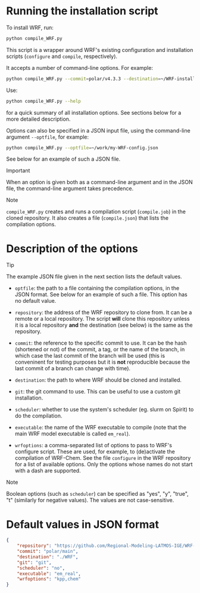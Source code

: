 # Running the installation script

To install WRF, run:

```sh
python compile_WRF.py
```

This script is a wrapper around WRF's existing configuration and installation scripts (`configure` and `compile`, respectively).

It accepts a number of command-line options. For example:

```sh
python compile_WRF.py --commit=polar/v4.3.3 --destination=~/WRF-install
```

Use:

```sh
python compile_WRF.py --help
```

for a quick summary of all installation options. See sections below for a more detailed description.

Options can also be specified in a JSON input file, using the command-line argument `--optfile`, for example:

```sh
python compile_WRF.py --optfile=~/work/my-WRF-config.json
```

See below for an example of such a JSON file.

> [!IMPORTANT]
> When an option is given both as a command-line argument and in the JSON file, the command-line argument takes precedence.

> [!NOTE]
> `compile_WRF.py` creates and runs a compilation script (`compile.job`) in the cloned repository. It also creates a file (`compile.json`) that lists the compilation options.

# Description of the options

> [!TIP]
> The example JSON file given in the next section lists the default values.

 - `optfile`: the path to a file containing the compilation options, in the JSON format. See below for an example of such a file. This option has no default value.

 - `repository`: the address of the WRF repository to clone from. It can be a remote or a local repository. The script **will** clone this repository unless it is a local repository **and** the destination (see below) is the same as the repository.

 - `commit`: the reference to the specific commit to use. It can be the hash (shortened or not) of the commit, a tag, or the name of the branch, in which case the last commit of the branch will be used (this is conveninent for testing purposes but it is **not** reproducible because the last commit of a branch can change with time).

 - `destination`: the path to where WRF should be cloned and installed.

 - `git`: the git command to use. This can be useful to use a custom git installation.

 - `scheduler`: whether to use the system's scheduler (eg. slurm on Spirit) to do the compilation.

 - `executable`: the name of the WRF executable to compile (note that the main WRF model executable is called `em_real`).

 - `wrfoptions`: a comma-separated list of options to pass to WRF's configure script. These are used, for example, to (de)activate the compilation of WRF-Chem. See the file `configure` in the WRF repository for a list of available options. Only the options whose names do not start with a dash are supported.

> [!NOTE]
> Boolean options (such as `scheduler`) can be specified as "yes", "y", "true", "t" (similarly for negative values). The values are not case-sensitive.

# Default values in JSON format

```json
{
    "repository": "https://github.com/Regional-Modeling-LATMOS-IGE/WRF-Chem-Polar.git",
    "commit": "polar/main",
    "destination": "./WRF",
    "git": "git",
    "scheduler": "no",
    "executable": "em_real",
    "wrfoptions": "kpp,chem"
}
```
